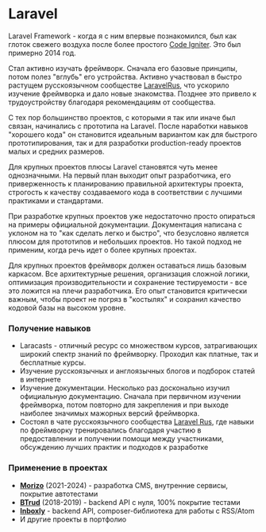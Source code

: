 # Laravel

Laravel Framework - когда я с ним впервые познакомился, был как глоток свежего воздуха после более простого [Code Igniter](../../frameworks/Code%20Igniter.md). Это был примерно 2014 год.

Стал активно изучать фреймворк. Сначала его базовые принципы, потом полез "вглубь" его устройства. Активно участвовал в быстро растущем русскоязычном сообществе [LaravelRus](../../experience/other/Laravel%20Rus.md), что ускорило изучение фреймворка и дало новые знакомства. Позднее это привело к трудоустройству благодаря рекомендациям от сообщества.

С тех пор большинство проектов, с которыми я так или иначе был связан, начинались с прототипа на Laravel. После наработки навыков "хорошего кода" он становится идеальным вариантом как для быстрого прототипирования, так и для разработки production-ready проектов малых и средних размеров.

Для крупных проектов плюсы Laravel становятся чуть менее однозначными. На первый план выходит опыт разработчика, его приверженность к планированию правильной архитектуры проекта, строгость к качеству создаваемого кода в соответствии с лучшими практиками и стандартами.

При разработке крупных проектов уже недостаточно просто опираться на примеры официальной документации. Документация написана с уклоном на то "как сделать легко и быстро", что безусловно является плюсом для прототипов и небольших проектов. Но такой подход не применим, когда речь идет о более крупных проектах.

Для крупных проектов фреймворк должен оставаться лишь базовым каркасом. Все архитектурные решения, организация сложной логики, оптимизация производительности и сохранение тестируемости - все это ложится на плечи разработчика. Его опыт становится критически важным, чтобы проект не погряз в "костылях" и сохранил качество кодовой базы на высоком уровне.


### Получение навыков

- Laracasts - отличный ресурс со множеством курсов, затрагивающих широкий спектр знаний по фреймворку. Проходил как платные, так и бесплатные курсы.
- Изучение русскоязычных и англоязычных блогов и подборок статей в интернете
- Изучение документации. Несколько раз досконально изучил официальную документацию. Сначала при первичном изучении фреймворка, потом повторно для закрепления и при выходе наиболее значимых мажорных версий фреймворка.
- Состоял в чате русскоязычного сообщества [Laravel Rus](../../experience/other/Laravel%20Rus.md), где навыки по фреймворку тренировались благодаря участию в предоставлении и получении помощи между участниками, обсуждению лучших практик и подходов к разработке

### Применение в проектах

- **[Morizo](../../experience/work/dev/2021-2024%20-%20Morizo.md)** (2021-2024) - разработка CMS, внутренние сервисы, покрытие автотестами
- **[BTrud](../../experience/work/dev/2018-2019%20-%20BTrud.md)** (2018-2019) - backend API с нуля, 100% покрытие тестами
- **[Inboxly](../../experience/projects/Inboxly.md)** - backend API, composer-библиотека для работы с RSS/Atom
- И другие проекты в портфолио
